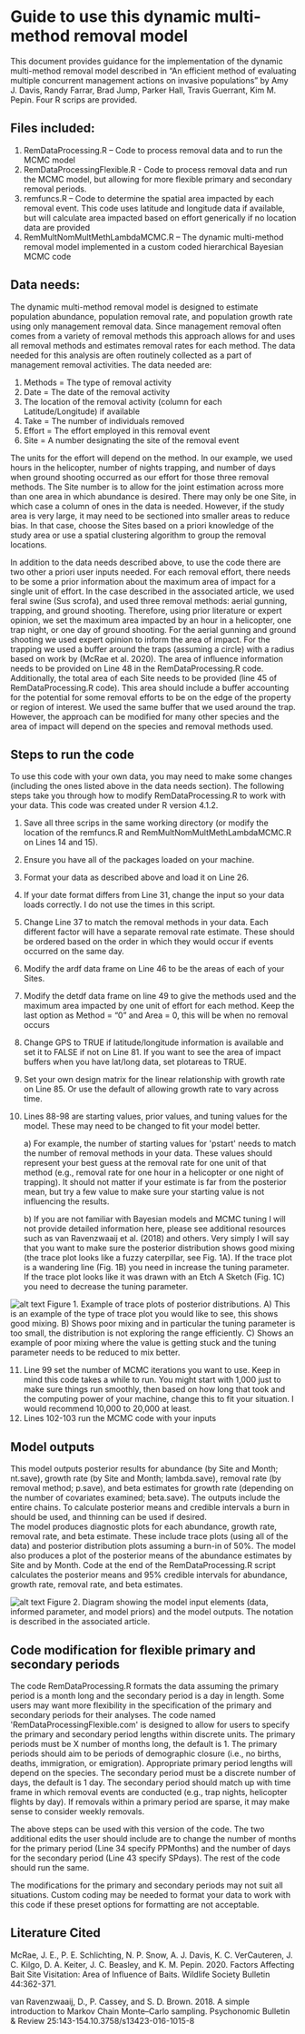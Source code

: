 # Guide to use this dynamic multi-method removal model 

This document provides guidance for the implementation of the dynamic multi-method removal model described in “An efficient method of evaluating multiple concurrent management actions on invasive populations” by Amy J. Davis, Randy Farrar, Brad Jump, Parker Hall, Travis Guerrant, Kim M. Pepin.  Four R scrips are provided. 

## Files included:
1.	RemDataProcessing.R – Code to process removal data and to run the MCMC model
2.  RemDataProcessingFlexible.R - Code to process removal data and run the MCMC model, but allowing for more flexible primary and secondary removal periods. 
3.	remfuncs.R – Code to determine the spatial area impacted by each removal event. This code uses latitude and longitude data if available, but will calculate area impacted based on effort generically if no location data are provided
4.	RemMultNomMultMethLambdaMCMC.R – The dynamic multi-method removal model implemented in a custom coded hierarchical Bayesian MCMC code

## Data needs:
The dynamic multi-method removal model is designed to estimate population abundance, population removal rate, and population growth rate using only management removal data. Since management removal often comes from a variety of removal methods this approach allows for and uses all removal methods and estimates removal rates for each method. The data needed for this analysis are often routinely collected as a part of management removal activities. The data needed are:

1.	Methods = The type of removal activity
2.	Date = The date of the removal activity
3.	The location of the removal activity (column for each Latitude/Longitude) if available
4.	Take = The number of individuals removed
5.	Effort = The effort employed in this removal event
6.	Site = A number designating the site of the removal event

The units for the effort will depend on the method. In our example, we used hours in the helicopter, number of nights trapping, and number of days when ground shooting occurred as our effort for those three removal methods. The Site number is to allow for the joint estimation across more than one area in which abundance is desired.  There may only be one Site, in which case a column of ones in the data is needed.  However, if the study area is very large, it may need to be sectioned into smaller areas to reduce bias. In that case, choose the Sites based on a priori knowledge of the study area or use a spatial clustering algorithm to group the removal locations.  

In addition to the data needs described above, to use the code there are two other a priori user inputs needed.  For each removal effort, there needs to be some a prior information about the maximum area of impact for a single unit of effort.  In the case described in the associated article, we used feral swine (Sus scrofa), and used three removal methods: aerial gunning, trapping, and ground shooting.  Therefore, using prior literature or expert opinion, we set the maximum area impacted by an hour in a helicopter, one trap night, or one day of ground shooting.  For the aerial gunning and ground shooting we used expert opinion to inform the area of impact.  For the trapping we used a buffer around the traps (assuming a circle) with a radius based on work by (McRae et al. 2020). The area of influence information needs to be provided on Line 48 in the RemDataProcessing.R code.  Additionally, the total area of each Site needs to be provided (line 45 of RemDataProcessing.R code). This area should include a buffer accounting for the potential for some removal efforts to be on the edge of the property or region of interest.  We used the same buffer that we used around the trap.  However, the approach can be modified for many other species and the area of impact will depend on the species and removal methods used. 

## Steps to run the code
To use this code with your own data, you may need to make some changes (including the ones listed above in the data needs section).  The following steps take you through how to modify RemDataProcessing.R to work with your data. This code was created under R version 4.1.2. 

1.	Save all three scrips in the same working directory (or modify the location of the remfuncs.R and RemMultNomMultMethLambdaMCMC.R on Lines 14 and 15).
2.	Ensure you have all of the packages loaded on your machine. 
3.	Format your data as described above and load it on Line 26. 
4.	If your date format differs from Line 31, change the input so your data loads correctly. I do not use the times in this script. 
5.	Change Line 37 to match the removal methods in your data. Each different factor will have a separate removal rate estimate.  These should be ordered based on the order in which they would occur if events occurred on the same day. 
6.	Modify the ardf data frame on Line 46 to be the areas of each of your Sites.
7.	Modify the detdf data frame on line 49 to give the methods used and the maximum area impacted by one unit of effort for each method.  Keep the last option as Method = “0” and Area = 0, this will be when no removal occurs
8.	Change GPS to TRUE if latitude/longitude information is available and set it to FALSE if not on Line 81. If you want to see the area of impact buffers when you have lat/long data, set plotareas to TRUE.
9.	Set your own design matrix for the linear relationship with growth rate on Line 85.  Or use the default of allowing growth rate to vary across time. 
10.	Lines 88-98 are starting values, prior values, and tuning values for the model.  These may need to be changed to fit your model better.

    a) For example, the number of starting values for 'pstart' needs to match the number of removal methods in your data. These values should represent your best guess at the removal rate for one unit of that method (e.g., removal rate for one hour in a helicopter or one night of trapping). It should not matter if your estimate is far from the posterior mean, but try a few value to make sure your starting value is not influencing the results. 
    
    b) If you are not familiar with Bayesian models and MCMC tuning I will not provide detailed information here, please see additional resources such as van Ravenzwaaij et al. (2018) and others. Very simply I will say that you want to make sure the posterior distribution shows good mixing (the trace plot looks like a fuzzy caterpillar, see Fig. 1A). If the trace plot is a wandering line (Fig. 1B) you need in increase the tuning parameter. If the trace plot looks like it was drawn with an Etch A Sketch (Fig. 1C) you need to decrease the tuning parameter.
  
![alt text](https://github.com/AmyJDavis/Dynamic-multi-method-removal-model/blob/main/MCMC_Tuning.jpg?raw=true)
Figure 1. Example of trace plots of posterior distributions. A) This is an example of the type of trace plot you would like to see, this shows good mixing. B) Shows poor mixing and in particular the tuning parameter is too small, the distribution is not exploring the range efficiently. C) Shows an example of poor mixing where the value is getting stuck and the tuning parameter needs to be reduced to mix better. 

11.	Line 99 set the number of MCMC iterations you want to use.  Keep in mind this code takes a while to run. You might start with 1,000 just to make sure things run smoothly, then based on how long that took and the computing power of your machine, change this to fit your situation. I would recommend 10,000 to 20,000 at least.  
12.	Lines 102-103 run the MCMC code with your inputs

## Model outputs
This model outputs posterior results for abundance (by Site and Month; nt.save), growth rate (by Site and Month; lambda.save), removal rate (by removal method; p.save), and beta estimates for growth rate (depending on the number of covariates examined; beta.save).  The outputs include the entire chains.  To calculate posterior means and credible intervals a burn in should be used, and thinning can be used if desired.  
The model produces diagnostic plots for each abundance, growth rate, removal rate, and beta estimate.  These include trace plots (using all of the data) and posterior distribution plots assuming a burn-in of 50%. The model also produces a plot of the posterior means of the abundance estimates by Site and by Month. 
Code at the end of the RemDataProcessing.R script calculates the posterior means and 95% credible intervals for abundance, growth rate, removal rate, and beta estimates.  

![alt text](https://github.com/AmyJDavis/Dynamic-multi-method-removal-model/blob/main/ModelFlow.jpg?raw=true)
Figure 2. Diagram showing the model input elements (data, informed parameter, and model priors) and the model outputs.  The notation is described in the associated article. 


## Code modification for flexible primary and secondary periods
The code RemDataProcessing.R formats the data assuming the primary period is a month long and the secondary period is a day in length.  Some users may want more flexibility in the specification of the primary and secondary periods for their analyses.  The code named 'RemDataProcessingFlexible.com' is designed to allow for users to specify the primary and secondary period lengths within discrete units.  The primary periods must be X number of months long, the default is 1.  The primary periods should aim to be periods of demographic closure (i.e., no births, deaths, immigration, or emigration).  Appropriate primary period lengths will depend on the species.  The secondary period must be a discrete number of days, the default is 1 day.  The secondary period should match up with time frame in which removal events are conducted (e.g., trap nights, helicopter flights by day). If removals within a primary period are sparse, it may make sense to consider weekly removals.  

The above steps can be used with this version of the code.  The two additional edits the user should include are to change the number of months for the primary period (Line 34 specify PPMonths) and the number of days for the secondary period (Line 43 specify SPdays). The rest of the code should run the same.  

The modifications for the primary and secondary periods may not suit all situations. Custom coding may be needed to format your data to work with this code if these preset options for formatting are not acceptable.  

## Literature Cited
McRae, J. E., P. E. Schlichting, N. P. Snow, A. J. Davis, K. C. VerCauteren, J. C. Kilgo, D. A. Keiter, J. C. Beasley, and K. M. Pepin. 2020. Factors Affecting Bait Site Visitation: Area of Influence of Baits. Wildlife Society Bulletin 44:362-371.

van Ravenzwaaij, D., P. Cassey, and S. D. Brown. 2018. A simple introduction to Markov Chain Monte–Carlo sampling. Psychonomic Bulletin & Review 25:143-154.10.3758/s13423-016-1015-8

